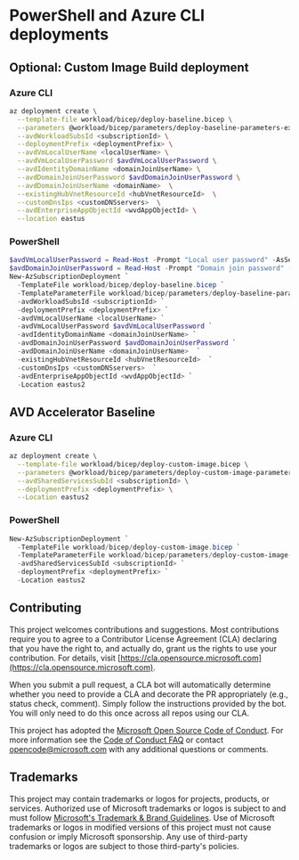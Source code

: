 # PowerShell and Azure CLI deployments

## Optional: Custom Image Build deployment

### Azure CLI

```bash
az deployment create \
  --template-file workload/bicep/deploy-baseline.bicep \
  --parameters @workload/bicep/parameters/deploy-baseline-parameters-example.json \
  --avdWorkloadSubsId <subscriptionId> \
  --deploymentPrefix <deploymentPrefix> \
  --avdVmLocalUserName <localUserName> \
  --avdVmLocalUserPassword $avdVmLocalUserPassword \
  --avdIdentityDomainName <domainJoinUserName> \
  --avdDomainJoinUserPassword $avdDomainJoinUserPassword \
  --avdDomainJoinUserName <domainName>  \
  --existingHubVnetResourceId <hubVnetResourceId>  \
  --customDnsIps <customDNSservers>  \
  --avdEnterpriseAppObjectId <wvdAppObjectId> \
  --location eastus
```

### PowerShell

```powershell
$avdVmLocalUserPassword = Read-Host -Prompt "Local user password" -AsSecureString
$avdDomainJoinUserPassword = Read-Host -Prompt "Domain join password" -AsSecureString
New-AzSubscriptionDeployment `
  -TemplateFile workload/bicep/deploy-baseline.bicep `
  -TemplateParameterFile workload/bicep/parameters/deploy-baseline-parameters-example.json `
  -avdWorkloadSubsId <subscriptionId> `
  -deploymentPrefix <deploymentPrefix> `
  -avdVmLocalUserName <localUserName> `
  -avdVmLocalUserPassword $avdVmLocalUserPassword `
  -avdIdentityDomainName <domainJoinUserName> `
  -avdDomainJoinUserPassword $avdDomainJoinUserPassword `
  -avdDomainJoinUserName <domainJoinUserName>  `
  -existingHubVnetResourceId <hubVnetResourceId>  `
  -customDnsIps <customDNSservers>  `
  -avdEnterpriseAppObjectId <wvdAppObjectId> `
  -Location eastus2
```

## AVD Accelerator Baseline

### Azure CLI

```bash
az deployment create \
  --template-file workload/bicep/deploy-custom-image.bicep \
  --parameters @workload/bicep/parameters/deploy-custom-image-parameters-example.json \
  --avdSharedServicesSubId <subscriptionId> \
  --deploymentPrefix <deploymentPrefix> \
  --Location eastus2
```

### PowerShell

```powershell
New-AzSubscriptionDeployment `
  -TemplateFile workload/bicep/deploy-custom-image.bicep `
  -TemplateParameterFile workload/bicep/parameters/deploy-custom-image-parameters-example.json `
  -avdSharedServicesSubId <subscriptionId> `
  -deploymentPrefix <deploymentPrefix> `
  -Location eastus2
```

## Contributing

This project welcomes contributions and suggestions.  Most contributions require you to agree to a
Contributor License Agreement (CLA) declaring that you have the right to, and actually do, grant us
the rights to use your contribution. For details, visit [https://cla.opensource.microsoft.com](https://cla.opensource.microsoft.com).

When you submit a pull request, a CLA bot will automatically determine whether you need to provide
a CLA and decorate the PR appropriately (e.g., status check, comment). Simply follow the instructions
provided by the bot. You will only need to do this once across all repos using our CLA.

This project has adopted the [Microsoft Open Source Code of Conduct](https://opensource.microsoft.com/codeofconduct/).
For more information see the [Code of Conduct FAQ](https://opensource.microsoft.com/codeofconduct/faq/) or
contact [opencode@microsoft.com](mailto:opencode@microsoft.com) with any additional questions or comments.

## Trademarks

This project may contain trademarks or logos for projects, products, or services. Authorized use of Microsoft
trademarks or logos is subject to and must follow
[Microsoft's Trademark & Brand Guidelines](https://www.microsoft.com/legal/intellectualproperty/trademarks).
Use of Microsoft trademarks or logos in modified versions of this project must not cause confusion or imply Microsoft sponsorship.
Any use of third-party trademarks or logos are subject to those third-party's policies.
